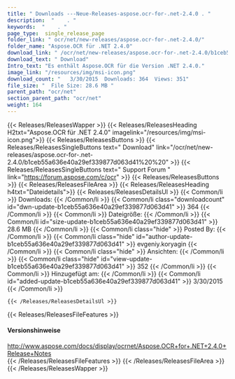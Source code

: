 ```yaml
---
title: " Downloads ---Neue-Releases-aspose.ocr-for-.net-2.4.0 . "
description:  "    . " 
keywords:  "    . " 
page_type:  single_release_page
folder_link: " ocr/net/new-releases/aspose.ocr-for-.net-2.4.0/"
folder_name: "Aspose.OCR für .NET 2.4.0"
download_link: " /ocr/net/new-releases/aspose.ocr-for-.net-2.4.0/b1ceb55a636e40a29ef339877d063d41"
download_text: " Download"
Intro_text: "Es enthält Aspose.OCR für die Version .NET 2.4.0."
image_link: "/resources/img/msi-icon.png"
download_count: "   3/30/2015  Downloads: 364  Views: 351"
file_size: "  File Size: 28.6 MB "
parent_path: "ocr/net"
section_parent_path: "ocr/net"
weight: 164
---
```


{{< Releases/ReleasesWapper >}}
  {{< Releases/ReleasesHeading H2txt="Aspose.OCR für .NET 2.4.0" imagelink="/resources/img/msi-icon.png">}}
  {{< Releases/ReleasesButtons >}}
    {{< Releases/ReleasesSingleButtons text=" Download" link="/ocr/net/new-releases/aspose.ocr-for-.net-2.4.0/b1ceb55a636e40a29ef339877d063d41%20%20" >}}
    {{< Releases/ReleasesSingleButtons text=" Support Forum " link="https://forum.aspose.com/c/ocr" >}}
  {{< Releases/ReleasesButtons >}}
  {{< Releases/ReleasesFileArea >}}
    {{< Releases/ReleasesHeading h4txt="Dateidetails">}}
    {{< Releases/ReleasesDetailsUl >}}
            {{< Common/li >}} Downloads: {{< /Common/li >}}
      {{< Common/li class="downloadcount" id="dwn-update-b1ceb55a636e40a29ef339877d063d41" >}} 364 {{< /Common/li >}}
      {{< Common/li >}} Dateigröße: {{< /Common/li >}}
      {{< Common/li id="size-update-b1ceb55a636e40a29ef339877d063d41" >}} 28.6 MB {{< /Common/li >}} 
      {{< Common/li  class="hide" >}} Posted By: {{< /Common/li >}} 
      {{< Common/li class="hide" id="author-update-b1ceb55a636e40a29ef339877d063d41" >}} evgeniy.koryagin {{< /Common/li >}}
      {{< Common/li class="hide" >}} Ansichten: {{< /Common/li >}}
      {{< Common/li class="hide" id="view-update-b1ceb55a636e40a29ef339877d063d41" >}} 352 {{< /Common/li >}}
      {{< Common/li >}} Hinzugefügt am: {{< /Common/li >}}
      {{< Common/li id="added-update-b1ceb55a636e40a29ef339877d063d41" >}} 3/30/2015 {{< /Common/li >}} 

    {{< /Releases/ReleasesDetailsUl >}}

  {{< Releases/ReleasesFileFeatures >}}
      <h4>Versionshinweise</h4><div> <a href="http://www.aspose.com/docs/display/ocrnet/Aspose.OCR+for+.NET+2.4.0+Release+Notes">http://www.aspose.com/docs/display/ocrnet/Aspose.OCR+for+.NET+2.4.0+Release+Notes</a></div>
  {{< /Releases/ReleasesFileFeatures >}}
 {{< /Releases/ReleasesFileArea >}}
{{< /Releases/ReleasesWapper >}}



